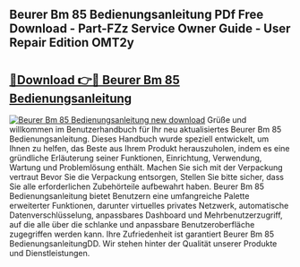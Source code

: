 ## Beurer Bm 85 Bedienungsanleitung PDf Free Download - Part-FZz Service Owner Guide - User Repair Edition OMT2y

# <h2><a href="http://df5m61h.blite.top/?on=Beurer+Bm+85+Bedienungsanleitung">🔗Download 👉🔴 Beurer Bm 85 Bedienungsanleitung</a></h2>

[![Beurer Bm 85 Bedienungsanleitung new download](https://i.imgur.com/lujVjoI.png)](http://df5m61h.blite.top/?on=Beurer+Bm+85+Bedienungsanleitung)
Grüße und willkommen im Benutzerhandbuch für Ihr neu aktualisiertes Beurer Bm 85 Bedienungsanleitung. Dieses Handbuch wurde speziell entwickelt, um Ihnen zu helfen, das Beste aus Ihrem Produkt herauszuholen, indem es eine gründliche Erläuterung seiner Funktionen, Einrichtung, Verwendung, Wartung und Problemlösung enthält. Machen Sie sich mit der Verpackung vertraut Bevor Sie die Verpackung entsorgen, Stellen Sie bitte sicher, dass Sie alle erforderlichen Zubehörteile aufbewahrt haben. Beurer Bm 85 Bedienungsanleitung bietet Benutzern eine umfangreiche Palette erweiterter Funktionen, darunter virtuelles privates Netzwerk, automatische Datenverschlüsselung, anpassbares Dashboard und Mehrbenutzerzugriff, auf die alle über die schlanke und anpassbare Benutzeroberfläche zugegriffen werden kann. Ihre Zufriedenheit ist garantiert Beurer Bm 85 BedienungsanleitungDD. Wir stehen hinter der Qualität unserer Produkte und Dienstleistungen.
